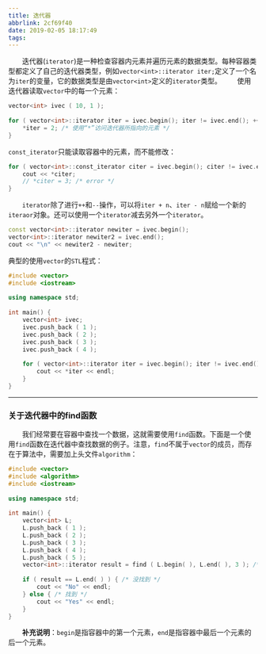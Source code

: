 ```yaml
---
title: 迭代器
abbrlink: 2cf69f40
date: 2019-02-05 18:17:49
tags:
---
```

&emsp;&emsp;迭代器(`iterator`)是一种检查容器内元素并遍历元素的数据类型。每种容器类型都定义了自己的迭代器类型，例如`vector<int>::iterator iter;`定义了一个名为`iter`的变量，它的数据类型是由`vector<int>`定义的`iterator`类型。<!--more-->
&emsp;&emsp;使用迭代器读取`vector`中的每一个元素：

``` cpp
vector<int> ivec ( 10, 1 );
​
for ( vector<int>::iterator iter = ivec.begin(); iter != ivec.end(); ++iter ) {
    *iter = 2; /* 使用“*”访问迭代器所指向的元素 */
}
```

`const_iterator`只能读取容器中的元素，而不能修改：

``` cpp
for ( vector<int>::const_iterator citer = ivec.begin(); citer != ivec.end(); citer++ ) {
    cout << *citer;
    // *citer = 3; /* error */
}
```

&emsp;&emsp;`iterator`除了进行`++`和`--`操作，可以将`iter + n`、`iter - n`赋给一个新的`iteraor`对象。还可以使用一个`iterator`减去另外一个`iterator`。

``` cpp
const vector<int>::iterator newiter = ivec.begin();
vector<int>::iterator newiter2 = ivec.end();
cout << "\n" << newiter2 - newiter;
```

典型的使用`vector`的`STL`程式：

``` cpp
#include <vector>
#include <iostream>
​
using namespace std;
​
int main() {
    vector<int> ivec;
    ivec.push_back ( 1 );
    ivec.push_back ( 2 );
    ivec.push_back ( 3 );
    ivec.push_back ( 4 );
​
    for ( vector<int>::iterator iter = ivec.begin(); iter != ivec.end(); ++iter ) {
        cout << *iter << endl;
    }
}
```

---

### 关于迭代器中的find函数

&emsp;&emsp;我们经常要在容器中查找一个数据，这就需要使用`find`函数。下面是一个使用`find`函数在迭代器中查找数据的例子。注意，`find`不属于`vector`的成员，而存在于算法中，需要加上头文件`algorithm`：

``` cpp
#include <vector>
#include <algorithm>
#include <iostream>
​
using namespace std;
​
int main() {
    vector<int> L;
    L.push_back ( 1 );
    L.push_back ( 2 );
    L.push_back ( 3 );
    L.push_back ( 4 );
    L.push_back ( 5 );
    vector<int>::iterator result = find ( L.begin( ), L.end( ), 3 ); /* 查找3 */
​
    if ( result == L.end( ) ) { /* 没找到 */
        cout << "No" << endl;
    } else { /* 找到 */
        cout << "Yes" << endl;
    }
}
```

&emsp;&emsp;**补充说明**：`begin`是指容器中的第一个元素，`end`是指容器中最后一个元素的后一个元素。